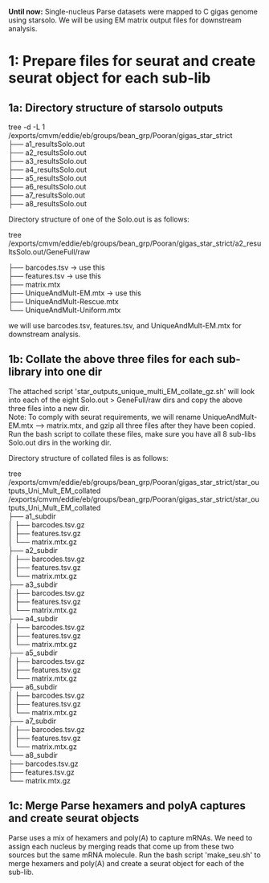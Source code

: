 **Until now:** Single-nucleus Parse datasets were mapped to C gigas genome using starsolo. We will be using EM matrix output files for downstream analysis.  

# 1: Prepare files for seurat and create seurat object for each sub-lib  
## 1a: Directory structure of starsolo outputs  
tree -d -L 1 /exports/cmvm/eddie/eb/groups/bean_grp/Pooran/gigas_star_strict  
├── a1_resultsSolo.out  
├── a2_resultsSolo.out  
├── a3_resultsSolo.out  
├── a4_resultsSolo.out  
├── a5_resultsSolo.out  
├── a6_resultsSolo.out  
├── a7_resultsSolo.out  
├── a8_resultsSolo.out  

Directory structure of one of the Solo.out is as follows:  

tree /exports/cmvm/eddie/eb/groups/bean_grp/Pooran/gigas_star_strict/a2_resultsSolo.out/GeneFull/raw  

├── barcodes.tsv -> use this  
├── features.tsv -> use this  
├── matrix.mtx  
├── UniqueAndMult-EM.mtx -> use this  
├── UniqueAndMult-Rescue.mtx  
└── UniqueAndMult-Uniform.mtx  

we will use barcodes.tsv, features.tsv, and UniqueAndMult-EM.mtx for downstream analysis.  

## 1b: Collate the above three files for each sub-library into one dir  
The attached script 'star_outputs_unique_multi_EM_collate_gz.sh' will look into each of the eight Solo.out > GeneFull/raw dirs and copy the above three files into a new dir.  
Note: To comply with seurat requirements, we will rename UniqueAndMult-EM.mtx --> matrix.mtx, and gzip all three files after they have been copied.  
Run the bash script to collate these files, make sure you have all 8 sub-libs Solo.out dirs in the working dir.  

Directory structure of collated files is as follows:  
 
tree /exports/cmvm/eddie/eb/groups/bean_grp/Pooran/gigas_star_strict/star_outputs_Uni_Mult_EM_collated  
/exports/cmvm/eddie/eb/groups/bean_grp/Pooran/gigas_star_strict/star_outputs_Uni_Mult_EM_collated  
├── a1_subdir  
│   ├── barcodes.tsv.gz  
│   ├── features.tsv.gz  
│   └── matrix.mtx.gz  
├── a2_subdir  
│   ├── barcodes.tsv.gz  
│   ├── features.tsv.gz  
│   └── matrix.mtx.gz  
├── a3_subdir  
│   ├── barcodes.tsv.gz  
│   ├── features.tsv.gz  
│   └── matrix.mtx.gz  
├── a4_subdir  
│   ├── barcodes.tsv.gz  
│   ├── features.tsv.gz  
│   └── matrix.mtx.gz  
├── a5_subdir  
│   ├── barcodes.tsv.gz  
│   ├── features.tsv.gz  
│   └── matrix.mtx.gz  
├── a6_subdir  
│   ├── barcodes.tsv.gz  
│   ├── features.tsv.gz  
│   └── matrix.mtx.gz  
├── a7_subdir  
│   ├── barcodes.tsv.gz  
│   ├── features.tsv.gz  
│   └── matrix.mtx.gz  
└── a8_subdir  
├── barcodes.tsv.gz  
├── features.tsv.gz  
└── matrix.mtx.gz   

## 1c: Merge Parse hexamers and polyA captures and create seurat objects
Parse uses a mix of hexamers and poly(A) to capture mRNAs. We need to assign each nucleus by merging reads that come up from these two sources but the same mRNA molecule. Run the bash script 'make_seu.sh' to merge hexamers and poly(A) and create a seurat object for each of the sub-lib.

